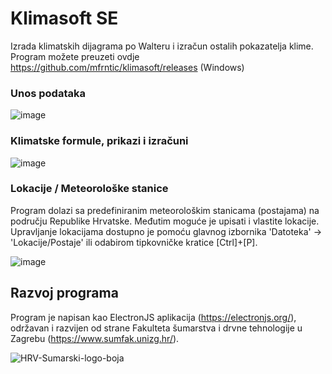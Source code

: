 # Klimasoft SE
Izrada klimatskih dijagrama po Walteru i izračun ostalih pokazatelja klime.\
Program možete preuzeti ovdje https://github.com/mfrntic/klimasoft/releases (Windows)

### Unos podataka
![image](https://user-images.githubusercontent.com/6986779/212732682-897ce2bd-e33b-45fb-a296-1d2591c0f96b.png)

### Klimatske formule, prikazi i izračuni
![image](https://user-images.githubusercontent.com/6986779/212732377-16039c80-838c-49e1-a0a5-b871dbeb7920.png)

### Lokacije / Meteorološke stanice
Program dolazi sa predefiniranim meteorološkim stanicama (postajama) na području Republike Hrvatske. 
Međutim moguće je upisati i vlastite lokacije. Upravljanje lokacijama dostupno je pomoću glavnog izbornika 'Datoteka' -> 'Lokacije/Postaje' ili odabirom tipkovničke kratice [Ctrl]+[P].

![image](https://user-images.githubusercontent.com/6986779/228640116-a8fc1cde-694f-47d8-8174-29b005bf9ff2.png)

## Razvoj programa
Program je napisan kao ElectronJS aplikacija (https://electronjs.org/), održavan i razvijen od strane Fakulteta šumarstva i drvne tehnologije u Zagrebu (https://www.sumfak.unizg.hr/).

![HRV-Sumarski-logo-boja](https://user-images.githubusercontent.com/6986779/212731889-47554b97-ec29-491f-9bfa-b0b0c717a218.svg)



